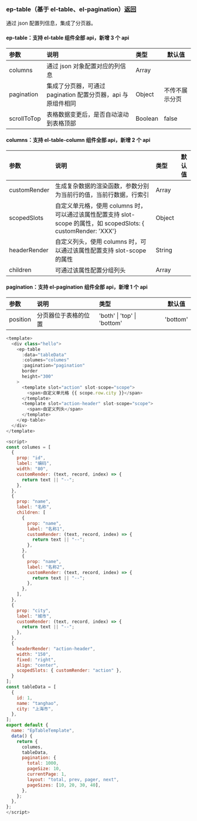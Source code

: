 ### ep-table（基于 el-table、el-pagination）[返回](../#组件说明)

通过 json 配置列信息，集成了分页器。

#### ep-table：支持 el-table 组件全部 api，新增 3 个 api

| 参数        | 说明                                                         | 类型    | 默认值         |
| :---------- | :----------------------------------------------------------- | :------ | -------------- |
| columns     | 通过 json 对象配置对应的列信息                               | Array   |                |
| pagination  | 集成了分页器，可通过 pagination 配置分页器，api 与原组件相同 | Object  | 不传不展示分页 |
| scrollToTop | 表格数据变更后，是否自动滚动到表格顶部                       | Boolean | false          |

#### columns：支持 el-table-column 组件全部 api，新增 2 个 api

| 参数         | 说明                                                                                                            | 类型   | 默认值 |
| :----------- | :-------------------------------------------------------------------------------------------------------------- | :----- | ------ |
| customRender | 生成复杂数据的渲染函数，参数分别为当前行的值，当前行数据，行索引                                                | Array  |        |
| scopedSlots  | 自定义单元格，使用 columns 时，可以通过该属性配置支持 slot-scope 的属性，如 scopedSlots: { customRender: 'XXX'} | Object |        |
| headerRender | 自定义列头，使用 columns 时，可以通过该属性配置支持 slot-scope 的属性                                           | String |        |
| children     | 可通过该属性配置分组列头                                                                                        | Array  |        |

#### pagination：支持 el-pagination 组件全部 api，新增 1 个 api

| 参数     | 说明                 | 类型                        | 默认值   |
| :------- | :------------------- | :-------------------------- | -------- |
| position | 分页器位于表格的位置 | 'both' \| 'top' \| 'bottom' | 'bottom' |

```javascript
<template>
  <div class="hello">
    <ep-table
      :data="tableData"
      :columes="columes"
      :pagination="pagination"
      border
      height="300"
    >
      <template slot="action" slot-scope="scope">
        <span>自定义单元格 {{ scope.row.city }}</span>
      </template>
      <template slot="action-header" slot-scope="scope">
        <span>自定义列头</span>
      </template>
    </ep-table>
  </div>
</template>

<script>
const columes = [
  {
    prop: "id",
    label: "编码",
    width: "80",
    customRender: (text, record, index) => {
      return text || "--";
    },
  },
  {
    prop: "name",
    label: "名称",
    children: [
      {
        prop: "name",
        label: "名称1",
        customRender: (text, record, index) => {
          return text || "--";
        },
      },
      {
        prop: "name",
        label: "名称2",
        customRender: (text, record, index) => {
          return text || "--";
        },
      },
    ],
  },
  {
    prop: "city",
    label: "城市",
    customRender: (text, record, index) => {
      return text || "--";
    },
  },
  {
    headerRender: "action-header",
    width: "150",
    fixed: "right",
    align: "center",
    scopedSlots: { customRender: "action" },
  }
];
const tableData = [
  {
    id: 1,
    name: "tanghao",
    city: "上海市",
  },
];
export default {
  name: "EpTableTemplate",
  data() {
    return {
      columes,
      tableData,
      pagination: {
        total: 1000,
        pageSize: 10,
        currentPage: 1,
        layout: "total, prev, pager, next",
        pageSizes: [10, 20, 30, 40],
      },
    };
  },
};
</script>
```
